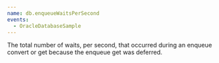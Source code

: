 ```yaml
---
name: db.enqueueWaitsPerSecond
events:
  - OracleDatabaseSample
---
```


The total number of waits, per second, that occurred during an enqueue convert or get because the enqueue get was deferred.